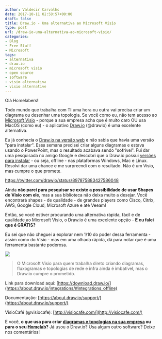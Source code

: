 ```yaml
---
author: Valdecir Carvalho
date: 2017-10-11 02:50:57+00:00
draft: false
title: Draw.io - Uma alternativa ao Microsoft Visio
type: post
url: /draw-io-uma-alternativa-ao-microsoft-visio/
categories:
- Blog
- Free Stuff
- Microsoft
tags:
- alternativa
- draw.io
- microsoft visio
- open source
- software
- visio alternativa
- visio alternative
---
```


Olá Homelabers!

Todo mundo que trabalha com TI uma hora ou outra vai precisa criar um diagrama ou desenhar uma topologia. Se você como eu, não tem acesso ao [Microsoft Visio](https://products.office.com/pt-br/visio/flowchart-software?tab=tabs-1) - porque a sua empresa acha que é muito caro OU usa MacOS (como eu) - o aplicativo [Draw.io](https://www.draw.io/) (@drawio) é uma excelente alternativa.

Eu já conhecia o [Draw.io na versão web](https://www.draw.io/) e não sabia que havia uma versão "para instalar". Essa semana precisei criar alguns diagramas e estava usando o PowerPoint, mas o resultado acabava sendo "sofrível". Fui dar uma pesquisada no amigo Google e descobri que o Draw.io possui [versões para instalar](https://about.draw.io/integrations/#integrations_offline) - ou seja, offline - nas plataformas Windows, Mac e Linux. Resolvi dar uma chance e me surpreendi com o resultado. Não é um Visio, mas cumpre o que promete.

https://twitter.com/drawio/status/897875883427586048

Ainda **não parei para pesquisar se existe a possibilidade de usar Shapes do Visio com ele**, mas a sua biblioteca não deixa muito a desejar. Você encontrará shapes - de qualidade - de grandes players como Cisco, Citrix, AWS, Google Cloud, Microsoft Azure e até Veeam!

Então, se você estiver procurando uma alternativa rápida, fácil e de qualidade ao Microsoft Visio, o Draw.io é uma excelente opção - **E eu falei que é GRÁTIS?**

Eu sei que não cheguei a explorar nem 1/10 do poder dessa ferramenta - assim como do Visio - mas em uma olhada rápida, dá para notar que é uma ferramenta bastante poderosa.

![](/imagens/2017/10/shapes-drawio-veeam.jpg)




<blockquote>O Microsoft Visio para quem trabalha direto criando diagramas, fluxogramas e topologias de rede e infra ainda é imbatível, mas o Draw.io cumpre o prometido.</blockquote>



Link para download aqui: [https://download.draw.io/](https://about.draw.io/integrations/#integrations_offline)

Documentação: [https://about.draw.io/support/](https://about.draw.io/support/)

VisioCafé (@visiocafe): [http://visiocafe.com/](http://visiocafe.com/)

E você, **o que usa para criar [diagramas e topologias na sua empresa](http://networkdiagram101.com/) ou para o seu [Homelab](https://www.reddit.com/r/homelab/search?q=diagram&restrict_sr=on)?** Já usou o Draw.io? Usa algum outro software? Deixe nos comentários!
